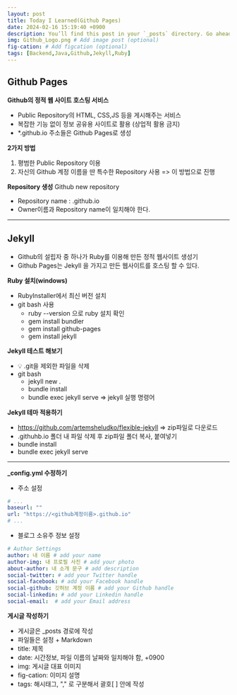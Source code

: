 ```yaml
---
layout: post
title: Today I Learned(Github Pages)
date: 2024-02-16 15:19:40 +0900
description: You’ll find this post in your `_posts` directory. Go ahead and edit it and re-build the site to see your changes. # Add post description (optional)
img: Github_Logo.png # Add image post (optional)
fig-cation: # Add figcation (optional)
tags: [Backend,Java,Github,Jekyll,Ruby]
---
```


## Github Pages
**Github의 정적 웹 사이트 호스팅 서비스**
- Public Repository의 HTML, CSS,JS 등을 게시해주는 서비스
- 복잡한 기능 없이 정보 공유용 사이트로 활용 (상업적 활용 금지)
- *.github.io 주소들은 Github Pages로 생성


**2가지 방법**
1. 평범한 Public Repository 이용
2. 자신의 Github 계정 이름을 딴 특수한 Repository 사용 => 이 방법으로 진행


**Repository 생성**
Github new repository
- Repository name : <Owner>.github.io
- Owner이름과 Repository name이 일치해야 한다.

---
## Jekyll
- Github의 설립자 중 하나가 Ruby를 이용해 만든 정적 웹사이트 생성기
- Github Pages는 Jekyll 을 가지고 만든 웹사이트를 호스팅 할 수 있다.

**Ruby 설치(windows)**
- RubyInstaller에서 최신 버전 설치
- git bash 사용
    - ruby --version 으로 ruby 설치 확인
    - gem install bundler
    - gem install github-pages
    - gem install jekyll


**Jekyll 테스트 해보기**
- 💡 .git을 제외한 파일을 삭제
- git bash
    - jekyll new .
    - bundle install
    - bundle exec jekyll serve =>  jekyll 실행 명령어


**Jekyll 테마 적용하기**
- https://github.com/artemsheludko/flexible-jekyll => zip파일로 다운로드
- .githuhb.io 폴더 내 파일 삭제 후 zip파일 폴더 복사, 붙여넣기
- bundle install
- bundle exec jekyll serve

---
**_config.yml 수정하기**
- 주소 설정
```yaml
# ...
baseurl: ""
url: "https://<github계정이름>.github.io"
# ...
```



- 블로그 소유주 정보 설정
```yaml
# Author Settings
author: 내 이름 # add your name
author-img: 내 프로필 사진 # add your photo
about-author: 내 소개 문구 # add description
social-twitter: # add your Twitter handle
social-facebook: # add your Facebook handle
social-github: 깃허브 계정 이름 # add your Github handle
social-linkedin: # add your Linkedin handle
social-email:  # add your Email address
```


**게시글 작성하기**
- 게시글은 _posts 경로에 작성
- 파일들은 설정 + Markdown
- title: 제목
- date: 시간정보, 파일 이름의 날짜와 일치해야 함, +0900
- img: 게시글 대표 이미지
- fig-cation: 이미지 설명
- tags: 해시태그, "," 로 구분해서 괄호[ ] 안에 작성 